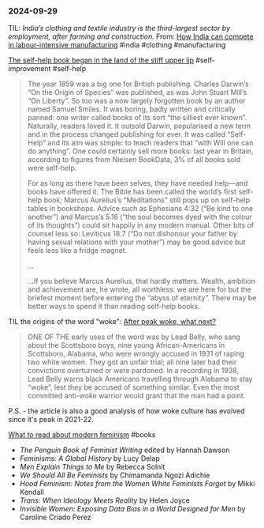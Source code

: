 ### 2024-09-29

TIL: _India’s clothing and textile industry is the third-largest sector by employment, after farming and construction._ From: [How India can compete in labour-intensive manufacturing](https://www.economist.com/asia/2024/09/26/how-india-can-compete-in-labour-intensive-manufacturing) #india #clothing #manufacturing

[The self-help book began in the land of the stiff upper lip](https://www.economist.com/britain/2024/09/23/the-self-help-book-began-in-the-land-of-the-stiff-upper-lip) #self-improvement #self-help

> The year 1859 was a big one for British publishing. Charles Darwin’s “On the Origin of Species” was published, as was John Stuart Mill’s “On Liberty”. So too was a now largely forgotten book by an author named Samuel Smiles. It was boring, badly written and critically panned: one writer called books of its sort “the silliest ever known”. Naturally, readers loved it. It outsold Darwin, popularised a new term and in the process changed publishing for ever. It was called “Self-Help” and its aim was simple: to teach readers that “with Will one can do anything”. One could certainly sell more books: last year in Britain, according to figures from Nielsen BookData, 3% of all books sold were self-help.
> 
> For as long as there have been selves, they have needed help—and books have offered it. The Bible has been called the world’s first self-help book; Marcus Aurelius’s “Meditations” still pops up on self-help tables in bookshops. Advice such as Ephesians 4:32 (“Be kind to one another”) and Marcus’s 5.16 (“the soul becomes dyed with the colour of its thoughts”) could sit happily in any modern manual. Other bits of counsel less so: Leviticus 18:7 (“Do not dishonour your father by having sexual relations with your mother”) may be good advice but feels less like a fridge magnet.
> 
> …
> 
> …If you believe Marcus Aurelius, that hardly matters. Wealth, ambition and achievement are, he wrote, all worthless: we are here for but the briefest moment before entering the “abyss of eternity”. There may be better ways to spend it than reading self-help books.

TIL the origins of the word "woke": [After peak woke, what next?](https://www.economist.com/leaders/2024/09/19/after-peak-woke-what-next)

> ONE OF THE early uses of the word was by Lead Belly, who sang about the Scottsboro boys, nine young African-Americans in Scottsboro, Alabama, who were wrongly accused in 1931 of raping two white women. They got an unfair trial; all nine later had their convictions overturned or were pardoned. In a recording in 1938, Lead Belly warns black Americans travelling through Alabama to stay “woke”, lest they be accused of something similar. Even the most committed anti-woke warrior would grant that the man had a point.

P.S. - the article is also a good analysis of how woke culture has evolved since it's peak in 2021-22.

[What to read about modern feminism](https://www.economist.com/the-economist-reads/2024/09/19/what-to-read-about-modern-feminism) #books 

- _The Penguin Book of Feminist Writing_ edited by Hannah Dawson
- _Feminisms: A Global History_ by Lucy Delap
- _Men Explain Things to Me_ by Rebecca Solnit
- _We Should All Be Feminists_ by Chimamanda Ngozi Adichie
- _Hood Feminism: Notes from the Women White Feminists Forgot_ by Mikki Kendall
- _Trans: When Ideology Meets Reality_ by Helen Joyce
- _Invisible Women: Exposing Data Bias in a World Designed for Men_ by Caroline Criado Perez

